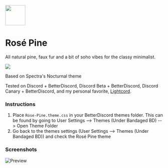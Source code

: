 <img src="https://github.com/rose-pine/rose-pine-theme/blob/master/assets/icon.png" width="64" />

# Rosé Pine

All natural pine, faux fur and a bit of soho vibes for the classy minimalist.

[![](https://img.shields.io/badge/Rosé%20Pine%20Theme-191724)](https://github.com/rose-pine/rose-pine-theme)

Based on Spectra's Nocturnal theme

Tested on Discord + BetterDiscord, Discord Beta + BetterDiscord, Discord Canary + BetterDiscord, and my personal favorite, [Lightcord](https://lightcord.github.io/). 


### Instructions

1. Place `Rose-Pine.theme.css` in your BetterDiscord themes folder. This can be found by going to User Settings --> Themes (Under Bandaged BD) --> Open Theme Folder
2. Go back to the themes settings (User Settings --> Themes (Under Bandaged BD)) and check the Rosé Pine theme

### Screenshots

![Preview](https://i.imgur.com/d7VnFZk.png)
